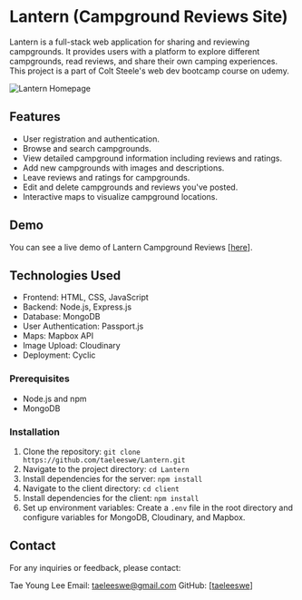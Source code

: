 # Lantern (Campground Reviews Site)

Lantern is a full-stack web application for sharing and reviewing campgrounds. It provides users with a platform to explore different campgrounds, read reviews, and share their own camping experiences. This project is a part of Colt Steele's web dev bootcamp course on udemy.

![Lantern Homepage](https://github.com/taeleeswe/Lanthern/assets/123449246/68c01374-1e47-4d8c-b456-138d78783b85)


## Features

- User registration and authentication.
- Browse and search campgrounds.
- View detailed campground information including reviews and ratings.
- Add new campgrounds with images and descriptions.
- Leave reviews and ratings for campgrounds.
- Edit and delete campgrounds and reviews you've posted.
- Interactive maps to visualize campground locations.

## Demo

You can see a live demo of Lantern Campground Reviews [[here](https://lantern.cyclic.app/)].

## Technologies Used

- Frontend: HTML, CSS, JavaScript
- Backend: Node.js, Express.js
- Database: MongoDB
- User Authentication: Passport.js
- Maps: Mapbox API
- Image Upload: Cloudinary
- Deployment: Cyclic


### Prerequisites

- Node.js and npm
- MongoDB

### Installation

1. Clone the repository: `git clone https://github.com/taeleeswe/Lantern.git`
2. Navigate to the project directory: `cd Lantern`
3. Install dependencies for the server: `npm install`
4. Navigate to the client directory: `cd client`
5. Install dependencies for the client: `npm install`
6. Set up environment variables: Create a `.env` file in the root directory and configure variables for MongoDB, Cloudinary, and Mapbox.


## Contact

For any inquiries or feedback, please contact:

Tae Young Lee
Email: taeleeswe@gmail.com
GitHub: [[taeleeswe](https://github.com/taeleeswe)]
